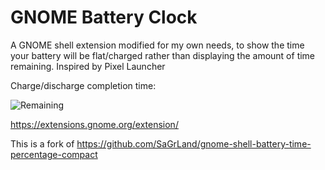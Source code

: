 # GNOME Battery Clock

A GNOME shell extension modified for my own needs, to show the time your battery will be flat/charged rather than displaying the amount of time remaining. Inspired by Pixel Launcher

Charge/discharge completion time:

![Remaining](https://raw.githubusercontent.com/Lakeland97/gnome-shell-battery-time-percentage-compact/master/indicator.png)

https://extensions.gnome.org/extension/

This is a fork of https://github.com/SaGrLand/gnome-shell-battery-time-percentage-compact
